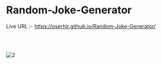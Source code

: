 # Random-Joke-Generator

Live URL :- https://oserhir.github.io/Random-Joke-Generator/

<br>
<br>


![2](https://user-images.githubusercontent.com/82850895/194751293-abff515c-8248-4642-a585-a62eb007d892.png)
